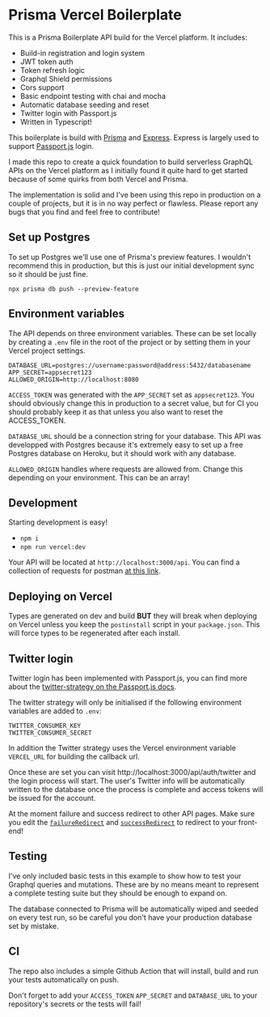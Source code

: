 # Prisma Vercel Boilerplate

This is a Prisma Boilerplate API build for the Vercel platform. It includes:

- Build-in registration and login system
- JWT token auth
- Token refresh logic
- Graphql Shield permissions
- Cors support
- Basic endpoint testing with chai and mocha
- Automatic database seeding and reset
- Twitter login with Passport.js
- Written in Typescript!

This boilerplate is build with [Prisma](https://www.prisma.io/) and [Express](https://expressjs.com/). Express is largely used to support [Passport.js](http://www.passportjs.org/) login.

I made this repo to create a quick foundation to build serverless GraphQL APIs on the Vercel platform as I initially found it quite hard to get started because of some quirks from both Vercel and Prisma.

The implementation is solid and I've been using this repo in production on a couple of projects, but it is in no way perfect or flawless. Please report any bugs that you find and feel free to contribute!

## Set up Postgres

To set up Postgres we'll use one of Prisma's preview features. I wouldn't recommend this in production, but this is just our initial development sync so it should be just fine.

```
npx prisma db push --preview-feature
```

## Environment variables

The API depends on three environment variables. These can be set locally by creating a `.env` file in the root of the project or by setting them in your Vercel project settings.

```
DATABASE_URL=postgres://username:password@address:5432/databasename
APP_SECRET=appsecret123
ALLOWED_ORIGIN=http://localhost:8080
```

`ACCESS_TOKEN` was generated with the `APP_SECRET` set as `appsecret123`. You should obviously change this in production to a secret value, but for CI you should probably keep it as that unless you also want to reset the ACCESS_TOKEN.

`DATABASE_URL` should be a connection string for your database. This API was developped with Postgres because it's extremely easy to set up a free Postgres database on Heroku, but it should work with any database.

`ALLOWED_ORIGIN` handles where requests are allowed from. Change this depending on your environment. This can be an array!

## Development

Starting development is easy!

- `npm i`
- `npm run vercel:dev`

Your API will be located at `http://localhost:3000/api`. You can find a collection of requests for postman [at this link](https://www.getpostman.com/collections/4302c548537e993a8a36).

## Deploying on Vercel

Types are generated on dev and build **BUT** they will break when deploying on Vercel unless you keep the `postinstall` script in your `package.json`. This will force types to be regenerated after each install.

## Twitter login

Twitter login has been implemented with Passport.js, you can find more about the [twitter-strategy on the Passport.js docs](http://www.passportjs.org/packages/passport-twitter/).

The twitter strategy will only be initialised if the following environment variables are added to `.env`:

```
TWITTER_CONSUMER_KEY
TWITTER_CONSUMER_SECRET
```

In addition the Twitter strategy uses the Vercel environment variable `VERCEL_URL` for building the callback url.

Once these are set you can visit http://localhost:3000/api/auth/twitter and the login process will start. The user's Twitter info will be automatically written to the database once the process is complete and access tokens will be issued for the account.

At the moment failure and success redirect to other API pages. Make sure you edit the [`failureRedirect`](https://github.com/coloredcat/serverless-prisma-vercel-boilerplate/blob/master/api/passport/twitter.ts#L107) and [`successRedirect`](<[`failureRedirect`](https://github.com/coloredcat/serverless-prisma-vercel-boilerplate/blob/master/api/passport/init.ts#L76)>) to redirect to your front-end!

## Testing

I've only included basic tests in this example to show how to test your Graphql queries and mutations. These are by no means meant to represent a complete testing suite but they should be enough to expand on.

The database connected to Prisma will be automatically wiped and seeded on every test run, so be careful you don't have your production database set by mistake.

## CI

The repo also includes a simple Github Action that will install, build and run your tests automatically on push.

Don't forget to add your `ACCESS_TOKEN` `APP_SECRET` and `DATABASE_URL` to your repository's secrets or the tests will fail!
